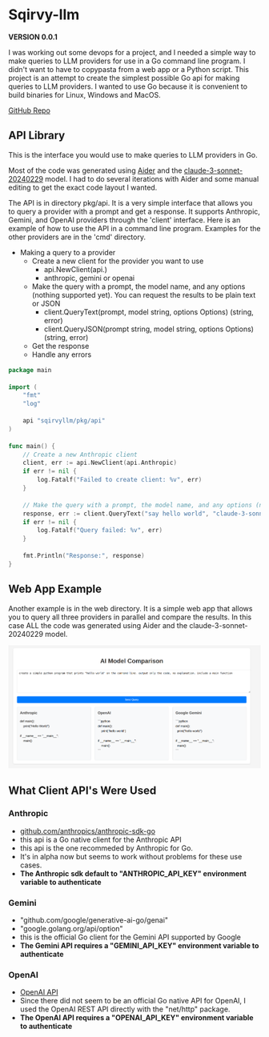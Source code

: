 # Sqirvy-llm

**VERSION 0.0.1**

I was working out some devops for a project, and I needed a simple way to make queries to LLM providers for use in a Go command line program. I didn't want to have to copypasta from a web app or a Python script. This project is an attempt to create the simplest possible Go api for making queries to LLM providers. I wanted to use Go because it is convenient to build binaries for Linux, Windows and MacOS.

[GitHub Repo](https://github.com/dmh2000/sqirvy-llm)

## API Library

This is the interface you would use to make queries to LLM providers in Go.

Most of the code was generated using [Aider](https://aider.chat/) and the [claude-3-sonnet-20240229](https://claude.ai/) model. I had to do several iterations with Aider and some manual editing to get the exact code layout I wanted.

The API is in directory pkg/api. It is a very simple interface that allows you to query a provider with a prompt and get a response. It supports Anthropic, Gemini, and OpenAI providers through the 'client' interface. Here is an example of how to use the API in a command line program. Examples for the other providers are in the 'cmd' directory.

- Making a query to a provider
  - Create a new client for the provider you want to use
    - api.NewClient(api.<provider>)
    - anthropic, gemini or openai
  - Make the query with a prompt, the model name, and any options (nothing supported yet). You can request the results to be plain text or JSON
    - client.QueryText(prompt, model string, options Options) (string, error)
    - client.QueryJSON(prompt string, model string, options Options) (string, error)
  - Get the response
  - Handle any errors

```go
package main

import (
	"fmt"
	"log"

	api "sqirvyllm/pkg/api"
)

func main() {
	// Create a new Anthropic client
	client, err := api.NewClient(api.Anthropic)
	if err != nil {
		log.Fatalf("Failed to create client: %v", err)
	}

	// Make the query with a prompt, the model name, and any options (nothing supported yet)
	response, err := client.QueryText("say hello world", "claude-3-sonnet-20240229", api.Options{})
	if err != nil {
		log.Fatalf("Query failed: %v", err)
	}

	fmt.Println("Response:", response)
}
```

## Web App Example

Another example is in the web directory. It is a simple web app that allows you to query all three providers in parallel and compare the results. In this case ALL the code was generated using Aider and the claude-3-sonnet-20240229 model.

![Web App](webapp.png)

## What Client API's Were Used

### Anthropic

- [github.com/anthropics/anthropic-sdk-go](https://github.com/anthropics/anthropic-sdk-go)
- this api is a Go native client for the Anthropic API
- this api is the one recommeded by Anthropic for Go.
- It's in alpha now but seems to work without problems for these use cases.
- **The Anthropic sdk default to "ANTHROPIC_API_KEY" environment variable to authenticate**

### Gemini

- "github.com/google/generative-ai-go/genai"
- "google.golang.org/api/option"
- this is the official Go client for the Gemini API supported by Google
- **The Gemini API requires a "GEMINI_API_KEY" environment variable to authenticate**

### OpenAI

- [OpenAI API](https://platform.openai.com/docs/api-reference)
- Since there did not seem to be an official Go native API for OpenAI, I used the OpenAI REST API directly with the "net/http" package.
- **The OpenAI API requires a "OPENAI_API_KEY" environment variable to authenticate**
